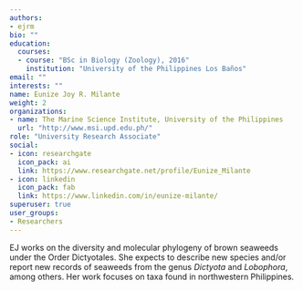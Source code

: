 ```yaml
---
authors:
- ejrm
bio: ""
education:
  courses:
  - course: "BSc in Biology (Zoology), 2016"
    institution: "University of the Philippines Los Baños"
email: ""
interests: ""
name: Eunize Joy R. Milante
weight: 2
organizations:
- name: The Marine Science Institute, University of the Philippines
  url: "http://www.msi.upd.edu.ph/"
role: "University Research Associate"
social:
- icon: researchgate
  icon_pack: ai
  link: https://www.researchgate.net/profile/Eunize_Milante
- icon: linkedin
  icon_pack: fab
  link: https://www.linkedin.com/in/eunize-milante/
superuser: true
user_groups:
- Researchers
---
```


EJ works on the diversity and molecular phylogeny of brown seaweeds under the Order Dictyotales. She expects to describe new species and/or report new records of seaweeds from the genus *Dictyota* and *Lobophora*, among others. Her work focuses on taxa found in northwestern Philippines.
